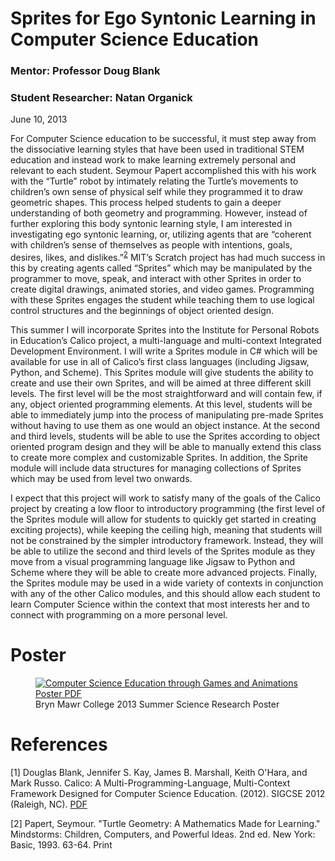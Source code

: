 # Sprites for Ego Syntonic Learning in Computer Science Education
### Mentor: Professor Doug Blank
### Student Researcher: Natan Organick

June 10, 2013

For Computer Science education to be successful, it must step away from the dissociative learning styles that have been used in traditional STEM education and instead work to make learning extremely personal and relevant to each student. Seymour Papert accomplished this with his work with the “Turtle” robot by intimately relating the Turtle’s movements to children’s own sense of physical self while they programmed it to draw geometric shapes. This process helped students to gain a deeper understanding of both geometry and programming. However, instead of further exploring this body syntonic learning style, I am interested in investigating ego syntonic learning, or, utilizing agents that are “coherent with children’s sense of themselves as people with intentions, goals, desires, likes, and dislikes.”<sup>[2](./#references)</sup> MIT’s Scratch project has had much success in this by creating agents called “Sprites” which may be manipulated by the programmer to move, speak, and interact with other Sprites in order to create digital drawings, animated stories, and video games. Programming with these Sprites engages the student while teaching them to use logical control structures and the beginnings of object oriented design.  

This summer I will incorporate Sprites into the Institute for Personal Robots in Education’s Calico project, a multi-language and multi-context Integrated Development Environment. I will write a Sprites module in C# which will be available for use in all of Calico’s first class languages (including Jigsaw, Python, and Scheme). This Sprites module will give students the ability to create and use their own Sprites, and will be aimed at three different skill levels. The first level will be the most straightforward and will contain few, if any, object oriented programming elements. At this level, students will be able to immediately jump into the process of manipulating pre-made Sprites without having to use them as one would an object instance. At the second and third levels, students will be able to use the Sprites according to object oriented program design and they will be able to manually extend this class to create more complex and customizable Sprites. In addition, the Sprite module will include data structures for managing collections of Sprites which may be used from level two onwards.  

I expect that this project will work to satisfy many of the goals of the Calico project by creating a low floor to introductory programming (the first level of the Sprites module will allow for students to quickly get started in creating exciting projects), while keeping the ceiling high, meaning that students will not be constrained by the simpler introductory framework. Instead, they will be able to utilize the second and third levels of the Sprites module as they move from a visual programming language like Jigsaw to Python and Scheme where they will be able to create more advanced projects. Finally, the Sprites module may be used in a wide variety of contexts in conjunction with any of the other Calico modules, and this should allow each student to learn Computer Science within the context that most interests her and to connect with programming on a more personal level.

# Poster

<!-- <img src= title="" alt="preview of Computer Science Education through Games and Animations Poster"></a> -->



<section>
  <figure>
    <a target="_blank" href="/img/hopperbot/SpritesForEgoSyntonicLearning_Natan.pdf">
    <img
      src="/img/hopperbot/SpritesForEgoSyntonicLearning_Natan.jpg"
      alt="Computer Science Education through Games and Animations Poster PDF"
      title="Image with caption"
    />
    </a>
    <figcaption>Bryn Mawr College 2013 Summer Science Research Poster</figcaption>
  </figure>
</section>



# References

[1] Douglas Blank, Jennifer S. Kay, James B. Marshall, Keith O'Hara, and Mark Russo. Calico: A Multi-Programming-Language, Multi-Context Framework Designed for Computer Science Education. (2012). SIGCSE 2012 (Raleigh, NC). <a target="_blank" href="http://science.slc.edu/~jmarshall/papers/sigcse2012.pdf">PDF</a>

[2] Papert, Seymour. "Turtle Geometry: A Mathematics Made for Learning." Mindstorms: Children, Computers, and Powerful Ideas. 2nd ed. New York: Basic, 1993. 63-64. Print


